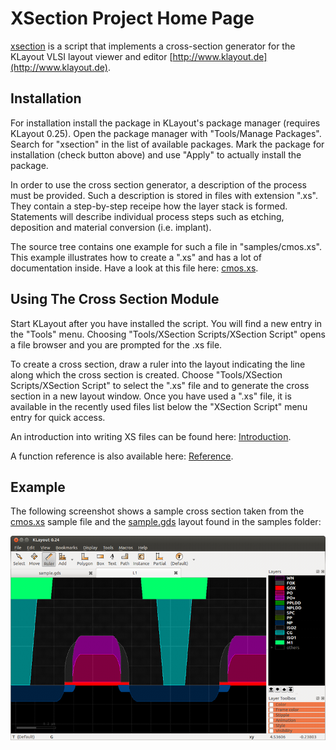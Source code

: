 # XSection Project Home Page

[xsection](https://github.com/klayoutmatthias/xsection) is a script that implements a cross-section generator for the KLayout VLSI
layout viewer and editor [http://www.klayout.de](http://www.klayout.de).

## Installation

For installation install the package in KLayout's package manager (requires KLayout 0.25). 
Open the package manager with "Tools/Manage Packages". Search for "xsection" in the list
of available packages. Mark the package for installation (check button above) and use
"Apply" to actually install the package.

In order to use the cross section generator, a description of the process must be provided. 
Such a description is stored in files with extension ".xs". They contain a step-by-step 
receipe how the layer stack is formed. Statements will describe individual process steps 
such as etching, deposition and material conversion (i.e. implant). 

The source tree contains one example for such a file in "samples/cmos.xs". This example 
illustrates how to create a ".xs" and has a lot of documentation inside. Have a look at 
this file here: [cmos.xs](cmos.xs).

## Using The Cross Section Module

Start KLayout after you have installed the script. You will find a new entry in the "Tools" menu. 
Choosing "Tools/XSection Scripts/XSection Script" opens a file browser and you are prompted for the .xs file.

To create a cross section, draw a ruler into the layout indicating the line along which the 
cross section is created. Choose "Tools/XSection Scripts/XSection Script" to select 
the ".xs" file and to generate the cross section in a new layout window. Once you have 
used a ".xs" file, it is available in the recently used files list below the "XSection Script" 
menu entry for quick access.

An introduction into writing XS files can be found here: [Introduction](DocIntro). 

A function reference is also available here: [Reference](DocReference).

## Example

The following screenshot shows a sample cross section taken from the [cmos.xs](cmos.xs) sample file and the [sample.gds](sample.gds) layout found in the samples folder:

![xsection_70p](xsection_70p.png)

